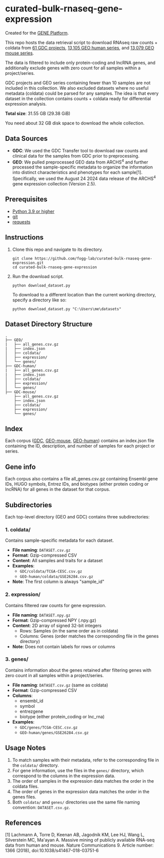 # curated-bulk-rnaseq-gene-expression

Created for the [GENE Platform](https://github.com/fogg-lab/gene-platform).

This repo hosts the data retrieval script to download RNAseq raw counts + coldata from [61 GDC projects](https://docgl1or94tw4.cloudfront.net/curated-bulk-rnaseq-gene-expression/GDC/index.json), [13,105 GEO human series](https://docgl1or94tw4.cloudfront.net/curated-bulk-rnaseq-gene-expression/GEO-human/index.json), and [13,079 GEO mouse series](https://docgl1or94tw4.cloudfront.net/curated-bulk-rnaseq-gene-expression/GEO-mouse/index.json).

The data is filtered to include only protein-coding and lncRNA genes, and additionally exclude genes with zero count for all samples within a project/series.

GDC projects and GEO series containing fewer than 10 samples are not included in this collection. We also excluded datasets where no useful metadata (coldata) could be parsed for any samples. The idea is that every dataset in the collection contains counts + coldata ready for differential expression analysis.

**Total size**: 31.55 GB (29.38 GiB)

You need about 32 GB disk space to download the whole collection.

## Data Sources

- **GDC**: We used the GDC Transfer tool to download raw counts and clinical data for the samples from GDC prior to preprocessing.
- **GEO**: We pulled preprocessed GEO data from ARCHS<sup>4</sup> and further processed the sample-specific metadata to organize the information into distinct characteristics and phenotypes for each sample[1]. Specifically, we used the August 24 2024 data release of the ARCHS<sup>4</sup> gene expression collection (Version 2.5).

## Prerequisites
- [Python 3.9 or higher](https://www.python.org/downloads/)
- [git](https://git-scm.com/)
- [requests](https://pypi.org/project/requests/)

## Instructions

1. Clone this repo and navigate to its directory.
    ```
    git clone https://github.com/fogg-lab/curated-bulk-rnaseq-gene-expression.git
    cd curated-bulk-rnaseq-gene-expression
    ```

2. Run the download script.
    ```
    python download_dataset.py
    ```

    To download to a different location than the current working directory, specify a directory like so:
    ```
    python download_dataset.py "C:\Users\me\datasets"
    ```

## Dataset Directory Structure

```
.
├── GEO/
|   ├── all_genes.csv.gz
|   ├── index.json
│   ├── coldata/
│   ├── expression/
│   └── genes/
├── GDC-human/
|   ├── all_genes.csv.gz
|   ├── index.json
│   ├── coldata/
│   ├── expression/
│   └── genes/
├── GDC-mouse/
    ├── all_genes.csv.gz
    ├── index.json
    ├── coldata/
    ├── expression/
    └── genes/
```

## Index

Each corpus ([GDC](https://docgl1or94tw4.cloudfront.net/curated-bulk-rnaseq-gene-expression/GDC/index.json), [GEO-mouse](https://docgl1or94tw4.cloudfront.net/curated-bulk-rnaseq-gene-expression/GEO-mouse/index.json), [GEO-human](https://docgl1or94tw4.cloudfront.net/curated-bulk-rnaseq-gene-expression/GEO-human/index.json)) contains an index.json file containing the ID, description, and number of samples for each project or series.

## Gene info

Each corpus also contains a file all_genes.csv.gz containing Ensembl gene IDs, HUGO symbols, Entrez IDs, and biotypes (either protein coding or lncRNA) for all genes in the dataset for that corpus.

## Subdirectories

Each top-level directory (GEO and GDC) contains three subdirectories:

### 1. coldata/

Contains sample-specific metadata for each dataset.

- **File naming**: `DATASET.csv.gz`
- **Format**: Gzip-compressed CSV
- **Content**: All samples and traits for a dataset
- **Examples**: 
  - `GDC/coldata/TCGA-CESC.csv.gz`
  - `GEO-human/coldata/GSE26284.csv.gz`
- **Note**: The first column is always "sample_id"

### 2. expression/

Contains filtered raw counts for gene expression.

- **File naming**: `DATASET.npy.gz`
- **Format**: Gzip-compressed NPY (.npy.gz)
- **Content**: 2D array of signed 32-bit integers
  - Rows: Samples (in the same order as in coldata)
  - Columns: Genes (order matches the corresponding file in the genes directory)
- **Note**: Does not contain labels for rows or columns

### 3. genes/

Contains information about the genes retained after filtering genes with zero count in all samples within a project/series.

- **File naming**: `DATASET.csv.gz` (same as coldata)
- **Format**: Gzip-compressed CSV
- **Columns**:
  - ensembl_id
  - symbol
  - entrezgene
  - biotype (either protein_coding or lnc_rna)
- **Examples**:
  - `GDC/genes/TCGA-CESC.csv.gz`
  - `GEO-human/genes/GSE26284.csv.gz`

## Usage Notes

1. To match samples with their metadata, refer to the corresponding file in the `coldata/` directory.
2. For gene information, use the files in the `genes/` directory, which correspond to the columns in the expression data.
3. The order of samples in the expression data matches the order in the coldata files.
4. The order of genes in the expression data matches the order in the genes files.
5. Both `coldata/` and `genes/` directories use the same file naming convention: `DATASET.csv.gz`.

## References

[1] Lachmann A, Torre D, Keenan AB, Jagodnik KM, Lee HJ, Wang L, Silverstein MC, Ma'ayan A. Massive mining of publicly available RNA-seq data from human and mouse. Nature Communications 9. Article number: 1366 (2018), doi:10.1038/s41467-018-03751-6
